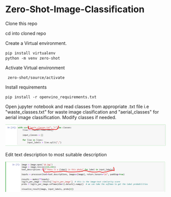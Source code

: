 # Zero-Shot-Image-Classification

Clone this repo

cd into cloned repo

Create a Virtual environment.

```
pip install virtualenv
python -m venv zero-shot
```

Activate Virtual environment

```
 zero-shot/source/activate
```

Install requirements

```
pip install -r openvino_requirements.txt
```
Open jupyter notebook and read classes from appropriate .txt file i.e "waste_classes.txt" for waste image clasification and "aerial_classes" for aerial image classification. Modify classes if needed.
<p align="center"><img src="helpers/classes.png" width="640"\></p>

Edit text description to most suitable description
<p align="center"><img src="helpers/text.png" width="640"\></p>
